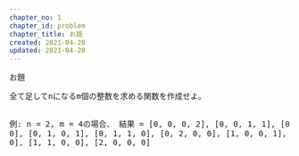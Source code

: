 ```yaml
---
chapter_no: 1
chapter_id: problem
chapter_title: お題
created: 2021-04-20
updated: 2021-04-20
---
```

<div class="code-box">
<div class="title">お題</div>
<pre>
全て足してnになるm個の整数を求める関数を作成せよ。

例: n = 2, m = 4の場合、
    結果 = [0, 0, 0, 2], [0, 0, 1, 1], [0, 0, 2, 0], [0, 1, 0, 1],
           [0, 1, 1, 0], [0, 2, 0, 0], [1, 0, 0, 1], [1, 0, 1, 0],
           [1, 1, 0, 0], [2, 0, 0, 0]
</pre>
</div>
